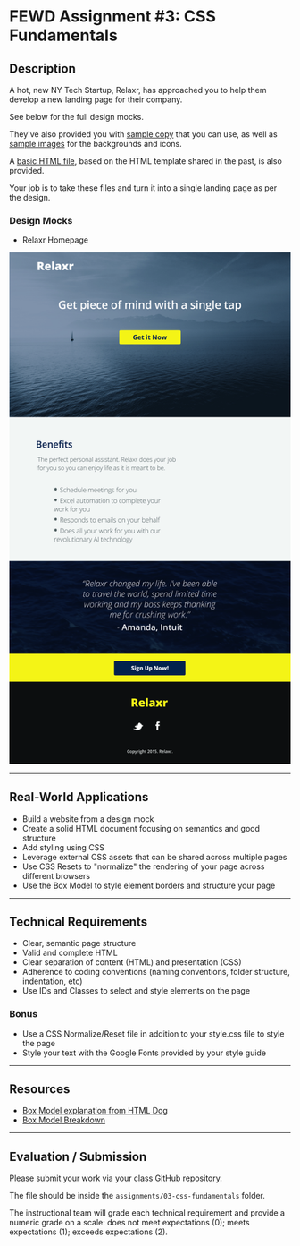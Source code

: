 # FEWD Assignment #3: CSS Fundamentals

## Description

A hot, new NY Tech Startup, Relaxr, has approached you to help them develop a new landing page for their company.

See below for the full design mocks.

They've also provided you with [sample copy](starter_code/sample_copy.txt) that you can use, as well as [sample images](starter_code/images) for the backgrounds and icons.

A [basic HTML file](starter_code/index.html), based on the HTML template shared in the past, is also provided.

Your job is to take these files and turn it into a single landing page as per the design.

### Design Mocks

* Relaxr Homepage

![Relaxr Homepage](design_mocks/relaxr_landing.jpg)

---

## Real-World Applications

- Build a website from a design mock
- Create a solid HTML document focusing on semantics and good structure
- Add styling using CSS
- Leverage external CSS assets that can be shared across multiple pages
- Use CSS Resets to "normalize" the rendering of your page across different browsers
- Use the Box Model to style element borders and structure your page

---

## Technical Requirements

- Clear, semantic page structure
- Valid and complete HTML
- Clear separation of content (HTML) and presentation (CSS)
- Adherence to coding conventions (naming conventions, folder structure, indentation, etc)
- Use IDs and Classes to select and style elements on the page

### Bonus

- Use a CSS Normalize/Reset file in addition to your style.css file to style the page
- Style your text with the Google Fonts provided by your style guide

---

## Resources

- [Box Model explanation from HTML Dog](http://www.htmldog.com/guides/css/beginner/margins/)
- [Box Model Breakdown](http://learn.shayhowe.com/html-css/opening-the-box-model/)

---

## Evaluation / Submission

Please submit your work via your class GitHub repository.

The file should be inside the `assignments/03-css-fundamentals` folder.

The instructional team will grade each technical requirement and provide a numeric grade on a scale: does not meet expectations (0); meets expectations (1); exceeds expectations (2).